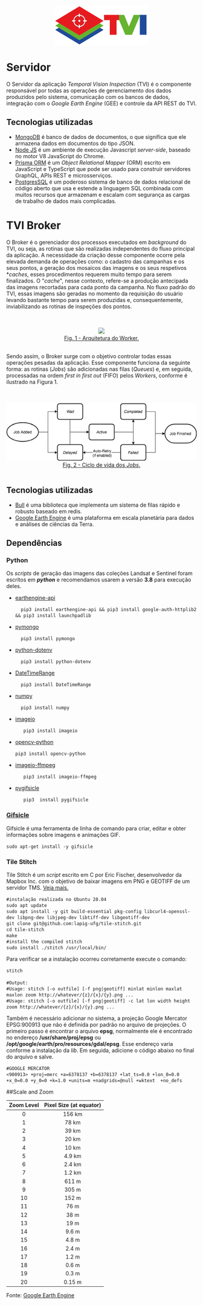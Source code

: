 
<div align="center">
  <br/>
  <img src="https://raw.githubusercontent.com/lapig-ufg/ntvi/main/src/client/src/assets/images/logos/logo_tvi.png" width="250" />
  <br/>
</div>

# Servidor

O Servidor da aplicação  _Temporal Vision Inspection_ (TVI) é o componente responsável por todas as operações de gerenciamento dos dados produzidos pelo sistema, comunicação com os bancos de dados, integração com o _Google Earth Engine_ (GEE) e controle da API REST do TVI.  

## Tecnologias utilizadas


- [MongoDB](https://docs.mongodb.com/drivers/node/current/fundamentals) é banco de dados de documentos, o que significa que ele armazena dados em documentos do tipo JSON.
- [Node JS](https://nodejs.org/en/) é um ambiente de execução Javascript _server-side_, baseado no motor V8 JavaScript do Chrome.
- [Prisma ORM](https://www.prisma.io/) é um  _Object Relational Mapper_ (ORM) escrito em JavaScript e TypeScript  que pode ser usado para construir servidores GraphQL, APIs REST e microsserviços. 
- [PostgresSQL](https://www.postgresql.org/) é um poderoso sistema de banco de dados relacional de código aberto que usa e estende a linguagem SQL combinada com muitos recursos que armazenam e escalam com segurança as cargas de trabalho de dados mais complicadas.

   
# TVI Broker

O Broker é o gerenciador dos processos executados em _background_ do TVI, ou seja, as rotinas que são realizadas independentes do fluxo principal da aplicação. A necessidade da criação desse componente ocorre pela elevada demanda de operações como: o cadastro das campanhas e os seus pontos, a geração dos mosaicos das imagens e os seus respetivos *_caches_, esses procedimentos requerem muito tempo para serem finalizados. O "_cache_", nesse contexto, refere-se a produção antecipada das imagens recortadas para cada ponto da campanha. No fluxo padrão do TVI, essas imagens são geradas no momento da requisição do usuário levando bastante tempo para serem produzidas e, consequentemente, inviabilizando as rotinas de inspeções dos pontos.

<p align="center">
  <br/>
  <br/>
  <img src="https://miro.medium.com/max/438/1*2ljI2y9V3DyGX07mbD_msQ.png" />
  <br>
  <a  href="https://betterprogramming.pub/using-bull-to-manage-job-queues-in-a-node-js-micro-service-stack-7a6257e64509" target="_blank">Fig. 1 - Arquitetura do Worker. </a>
  <br/>
  <br/>
</p>

Sendo assim, o Broker surge com o objetivo controlar todas essas operações pesadas da aplicação. Esse componente funciona da seguinte forma: as rotinas (_Jobs_) são adicionadas nas filas (_Queues_) e, em seguida, processadas na ordem _first in first out_ (FIFO) pelos _Workers_, conforme é ilustrado na Figura 1.

<p align="center">
  <br/>
  <br/>
  <img src="https://raw.githubusercontent.com/OptimalBits/bull/develop/docs/job-lifecycle.png" />
  <br>
  <a href="https://github.com/OptimalBits/bull/tree/develop/docs" target="_blank"> Fig. 2 - Ciclo de vida dos <i>Jobs</i>.</a>
  <br/>
  <br/>
</p>

## Tecnologias utilizadas

- [Bull](https://github.com/OptimalBits/bull) é uma biblioteca que implementa um sistema de filas rápido e robusto baseado em redis.
- [Google Earth Engine](https://earthengine.google.com/) é uma plataforma em escala planetária para dados e análises de ciências da Terra.


## Dependências

### Python
Os _scripts_ de geração das imagens das coleções Landsat e Sentinel foram escritos em _**python**_ e recomendamos usarem a versão **3.8** para execução deles.

- [earthengine-api](https://developers.google.com/earth-engine/guides/python_install)
  
        pip3 install earthengine-api && pip3 install google-auth-httplib2 && pip3 install launchpadlib
  
- [pymongo](https://pypi.org/project/pymongo/)
  
        pip3 install pymongo
  
- [python-dotenv](https://pypi.org/project/python-dotenv/)
  
        pip3 install python-dotenv
  
- [DateTimeRange](https://pypi.org/project/DateTimeRange/)
  
        pip3 install DateTimeRange
  
- [numpy](https://pypi.org/project/numpy/)

        pip3 install numpy
  
- [imageio](https://pypi.org/project/imageio/)

         pip3 install imageio
  
- [opencv-python](https://pypi.org/project/opencv-python/)

      pip3 install opencv-python
  
- [imageio-ffmpeg](https://pypi.org/project/imageio-ffmpeg/)

         pip3 install imageio-ffmpeg
  
- [pygifsicle](https://pypi.org/project/pygifsicle/)

         pip3  install pygifsicle


### [Gifsicle](https://github.com/kohler/gifsicle) 
Gifsicle é uma ferramenta de linha de comando para criar, editar e obter informações sobre imagens e animações GIF.
    
    sudo apt-get install -y gifsicle

### Tile Stitch

Tile Stitch é um _script_ escrito em C por Eric Fischer, desenvolvedor da Mapbox Inc. com o objetivo de baixar imagens em PNG e GEOTIFF de um servidor TMS. [Veja mais.](https://github.com/lapig-ufg/tile-stitch.git)

    #instalação realizada no Ubuntu 20.04
    sudo apt update
    sudo apt install -y git build-essential pkg-config libcurl4-openssl-dev libpng-dev libjpeg-dev libtiff-dev libgeotiff-dev
    git clone git@github.com:lapig-ufg/tile-stitch.git
    cd tile-stitch
    make
    #install the compiled stitch
    sudo install ./stitch /usr/local/bin/


Para verificar se a instalação ocorreu corretamente execute o comando:

    stitch

    #Output: 
    #Usage: stitch [-o outfile] [-f png|geotiff] minlat minlon maxlat maxlon zoom http://whatever/{z}/{x}/{y}.png ...
    #Usage: stitch [-o outfile] [-f png|geotiff] -c lat lon width height zoom http://whatever/{z}/{x}/{y}.png ...


Também é necessário adicionar no sistema, a projeção Google Mercator EPSG:900913 que não é definida por padrão no arquivo de projeções. O primeiro passo é encontrar o arquivo **epsg**, normalmente ele é encontrado no endereço **/usr/share/proj/epsg** ou **/opt/google/earth/pro/resources/gdal/epsg**. Esse endereço varia conforme a instalação da _lib_. Em seguida, adicione o código abaixo no final do arquivo e salve. 

  
    #GOOGLE MERCATOR
    <900913> +proj=merc +a=6378137 +b=6378137 +lat_ts=0.0 +lon_0=0.0 +x_0=0.0 +y_0=0 +k=1.0 +units=m +nadgrids=@null +wktext  +no_defs

##Scale and Zoom

| Zoom Level |	Pixel Size (at equator)|
|:----------:| :----------------------:|
| 0	         |          156 km         |
| 1	         |           78 km         |
| 2	         |	         39 km         |
| 3	         |	         20 km         |
| 4	         |	         10 km         |
| 5	         |	        4.9 km         |
| 6	         |	        2.4 km         |
| 7	         |	        1.2 km         |
| 8	         |	         611 m         |
| 9	         |           305 m         |
| 10	     |	         152 m         |
| 11	     |	          76 m         |
| 12	     |	          38 m         |
| 13	     |	          19 m         |
| 14	     |	         9.6 m         |
| 15	     |	         4.8 m         |
| 16	     |	         2.4 m         |
| 17	     |	         1.2 m         |
| 18	     |	         0.6 m         |
| 19	     |	         0.3 m         |
| 20	     |	        0.15 m         |

Fonte: [Google Earth Engine](https://developers.google.com/earth-engine/guides/exporting?hl=en)